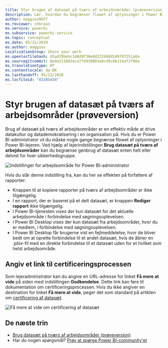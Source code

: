 ```yaml
---
title: Styr brugen af datasæt på tværs af arbejdsområder (prøveversion) – Power BI
description: Lær, hvordan du begrænser flowet af oplysninger i Power BI-lejeren.
author: maggiesMSFT
ms.reviewer: chbraun
ms.service: powerbi
ms.subservice: powerbi-service
ms.topic: conceptual
ms.date: 05/31/2019
ms.author: maggies
LocalizationGroup: Share your work
ms.openlocfilehash: d1ad29bebc148d9f30e8d22240dd149787251a0a
ms.sourcegitcommit: 0e9e211082eca7fd939803e0cd9c6b114af2f90a
ms.translationtype: HT
ms.contentlocale: da-DK
ms.lasthandoff: 05/13/2020
ms.locfileid: "83285434"
---
```

# <a name="control-the-use-of-datasets-across-workspaces-preview"></a>Styr brugen af datasæt på tværs af arbejdsområder (prøveversion)

Brug af datasæt på tværs af arbejdsområder er en effektiv måde at drive datakultur og datademokratisering i en organisation på. Hvis du er Power BI-administrator vil du måske nogle gange begrænse flowet af oplysninger i Power BI-lejeren. Ved hjælp af lejerindstillingen **Brug datasæt på tværs af arbejdsområder** kan du begrænse genbrug af datasæt enten helt eller delvist for hver sikkerhedsgruppe.

![Indstillinger for arbejdsområde for Power BI-administrator](media/service-datasets-admin-across-workspaces/power-bi-admin-workspace-settings.png)

Hvis du slår denne indstilling fra, kan du her se effekten på forfattere af rapporter:

- Knappen til at kopiere rapporter på tværs af arbejdsområder er ikke tilgængelig. 
- I en rapport, der er baseret på et delt datasæt, er knappen **Rediger rapport** ikke tilgængelig.
- I Power BI-tjenesten vises der kun datasæt for det aktuelle arbejdsområde i forbindelse med søgningsoplevelsen.
- I Power BI Desktop vises der kun datasæt fra arbejdsområder, hvor du er medlem, i forbindelse med søgningsoplevelsen.
- I Power BI Desktop får brugerne vist en fejlmeddelelse, hvor de bliver bedt om at oprette forbindelse til et andet datasæt, hvis de åbner en .pbix-fil med en direkte forbindelse til et datasæt uden for et hvilket som helst arbejdsområde.

## <a name="provide-a-link-for-the-certification-process"></a>Angiv et link til certificeringsprocessen

Som lejeradministrator kan du angive en URL-adresse for linket **Få mere at vide** på siden med indstillingen **Godkendelse**.  Dette link kan føre til dokumentation om certificeringsprocessen. Hvis du ikke angiver en destination for linket **Få mere at vide**, peger det som standard på artiklen om [certificering af datasæt](service-datasets-certify.md).

![Få mere at vide om certificering af datasæt](media/service-datasets-certify-promote/power-bi-dataset-learn-more-certification.png)

## <a name="next-steps"></a>De næste trin

- [Brug datasæt på tværs af arbejdsområder (prøveversion)](service-datasets-across-workspaces.md)
- Har du nogen spørgsmål? [Prøv at spørge Power BI-community'et](https://community.powerbi.com/)
